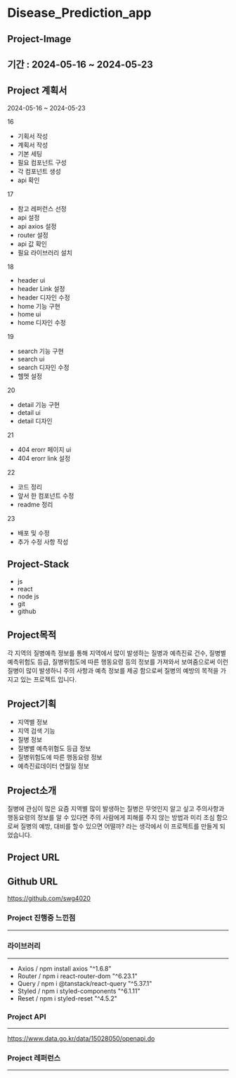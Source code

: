 # Disease_Prediction_app

## Project-Image

## 기간 : 2024-05-16 ~ 2024-05-23

## Project 계획서

2024-05-16 ~ 2024-05-23

16
- 기획서 작성 
- 계획서 작성
- 기본 세팅
- 필요 컴포넌트 구성
- 각 컴포넌트 생성
- api 확인

17
- 참고 레퍼런스 선정
- api 설정
- api axios 설정
- router 설정
- api 값 확인
- 필요 라이브러리 설치

18
- header ui
- header Link 설정
- header 디자인 수정
- home 기능 구현
- home ui
- home 디자인 수정


19
- search 기능 구현
- search ui
- search 디자인 수정
- 헬멧 설정

20
- detail 기능 구현
- detail ui
- detail 디자인

21
- 404 erorr 페이지 ui
- 404 erorr link 설정

22
- 코드 정리
- 앞서 한 컴포넌트 수정
- readme 정리

23
- 배포 및 수정
- 추가 수정 사항 작성

## Project-Stack
- js 
- react
- node js
- git
- github

## Project목적
각 지역의 질병예측 정보를 통해 지역에서 많이 발생하는 질병과 예측진료 건수, 질병별 예측위험도 등급, 질병위험도에 따른 행동요령 등의 정보를 가져와서 보여줌으로써 이런 질병이 많이 발생하니 주의 사항과 예측 정보를 제공 함으로써 질병의 예방의 목적을 가지고 있는 프로젝트 입니다.

## Project기획
- 지역별 정보
- 지역 검색 기능
- 질병 정보
- 질병별 예측위험도 등급 정보
- 질병위험도에 따른 행동요령 정보
- 예측진료데이터 연월일 정보

## Project소개
질병에 관심이 많은 요즘 지역별 많이 발생하는 질병은 무엇인지 알고 싶고 주의사항과 행동요령의 정보를 알 수 있다면 주의 사람에게 피해를 주지 않는 방법과 미리 조심 함으로써 질병의 예방, 대비를 할수 있으면 어떨까? 라는 생각에서 이 프로젝트를 만들게 되었습니다.

## Project URL

## Github URL
https://github.com/swg4020

### Project 진행중 느낀점
---



### 라이브러리
---
- Axios / npm install axios "^1.6.8"
- Router / npm i react-router-dom "^6.23.1"
- Query / npm i @tanstack/react-query "^5.37.1"
- Styled / npm i styled-components "^6.1.11"
- Reset / npm i styled-reset "^4.5.2"

### Project API
---

https://www.data.go.kr/data/15028050/openapi.do
### Project 레퍼런스
---
